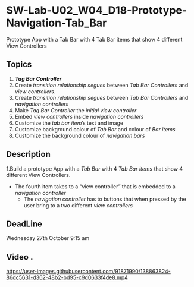 # SW-Lab-U02_W04_D18-Prototype-Navigation-Tab_Bar
Prototype App with a Tab Bar with 4 Tab Bar items that show 4 different View Controllers

## Topics
1. **_Tag Bar Controller_**
2. Create _transition relationship segues_ between _Tab Bar Controllers_ and _view controllers_. 
3. Create _transition relationship segues_ between _Tab Bar Controllers_ and _navigation controllers_ 
4. Make _Tag Bar Controller_ the _initial view controller_
5. Embed _view controllers_  inside _navigation controllers_ 
6. Customize the _tab bar item_’s text and image 
7. Customize background colour of _Tab Bar_ and colour of _Bar items_ 
8. Customize the background colour of _navigation bars_ 


 ## Description
1.Build a prototype App with a _Tab Bar_ with 4 _Tab Bar items_ that show 4 different View Controllers.
   -  The fourth item takes to a “view controller” that is embedded to a _navigation controller_
      - The _navigation controller_ has to buttons that when pressed by the user bring to a two different _view controllers_ 

## DeadLine 
Wednesday 27th October 9:15 am
## Video .


https://user-images.githubusercontent.com/91871990/138863824-86dc5631-d362-48b2-bd95-c9d0633f4de8.mp4

